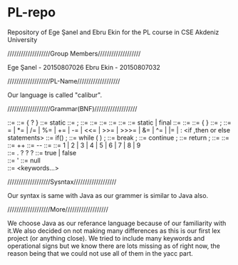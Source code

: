 # PL-repo
Repository of Ege Şanel and Ebru Ekin for the PL course in CSE Akdeniz University

///////////////////Group Members///////////////////

Ege Şanel - 20150807026
Ebru Ekin - 20150807032

///////////////////PL-Name/////////////////// 

Our language is called "calibur".

///////////////////Grammar(BNF)///////////////////

<import declarations> ::= <import declaration>
<class body> ::= { <class body declarations>? }
<static> ::= static 
<field declaration> ::= <field modifiers> <type> <variable declarators> ;
<field modifiers> ::= <field modifier>
<variable declarations> ::= <variable declarator> 
<variable initializer> ::= <expression>
<method declaration> ::= <method header> <method body>
<constant declaration> ::= <constant modifiers> <type> <variable declarator> 
<constant modifiers> ::=  static | final 
<type> ::= <primitive type>
<class type> ::= <type name> 
<block> ::= { <block statements> } 
<empty statement> ::= ;
<Assignment> ::= = | *= | /= | %= | += | -= | <<= | >>= | >>>= | &= | ^= | |= | :
<if ,then or else statements>  ::= if(<expression>) ;
<while statement> ::= while ( <expression> ) ; 
<break statement> ::= break <identifier> ;
<continue statement> ::= continue <identifier> ;
<return statement> ::= return <expression> ;
<constant expression> ::= <expression> 
<conditional expression> ::= <conditional or expression>
<increment expression> ::= ++
<decrement expression> ::= -- 
<simple type name> ::= <identifier> 
<non zero digit> ::= 1 | 2 | 3 | 4 | 5 | 6 | 7 | 8 | 9  
<floating-point literal> ::= <digits> . <digits>? <exponent part>? <float type suffix>? 
<boolean literal> ::= true | false  
<character literal> ::= ' <single character>
<NULL> ::= null  
<keyword> ::= <keywords...>  
  
///////////////////Sysntax///////////////////

Our syntax is same with Java as our grammer is similar to Java also.

///////////////////More///////////////////

We choose Java as our referance language because of our familiarity with it.We also decided on not making many differences as this is our first lex project (or anything close). We tried to include many keywords and operational signs but we know there are lots missing as of right now, the reason being that we could not use all of them in the yacc part.

